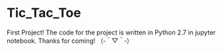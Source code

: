# Tic_Tac_Toe
First Project!
The code for the project is written in Python 2.7 in jupyter notebook.
Thanks for coming! （‐＾▽＾‐）
